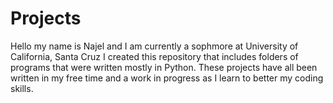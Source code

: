 # Projects
Hello my name is Najel and I am currently a sophmore at University of California, Santa Cruz
I created this repository that includes folders of programs that were written mostly in Python.
These projects have all been written in my free time and a work in progress as I learn to better my coding skills.
